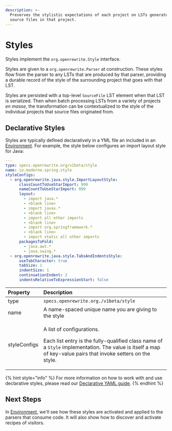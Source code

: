 ```yaml
---
description: >-
  Preserves the stylistic expectations of each project on LSTs generated from
  source files in that project.
---
```


# Styles

Styles implement the `org.openrewrite.Style` interface.

Styles are given to a `org.openrewrite.Parser` at construction. These styles flow from the parser to any LSTs that are produced by that parser, providing a durable record of the style of the surrounding project that goes with that LST.

Styles are persisted with a top-level `SourceFile` LST element when that LST is serialized. Then when batch processing LSTs from a variety of projects _en masse_, the transformation can be contextualized to the style of the individual projects that source files originated from.

## Declarative Styles

Styles are typically defined declaratively in a YML file an included in an [Environment](environment.md). For example, the style below configures an import layout style for Java:

```yaml
---
type: specs.openrewrite.org/v1beta/style
name: io.moderne.spring.style
styleConfigs:
  - org.openrewrite.java.style.ImportLayoutStyle:
      classCountToUseStarImport: 999
      nameCountToUseStarImport: 999
      layout:
        - import java.*
        - <blank line>
        - import javax.*
        - <blank line>
        - import all other imports
        - <blank line>
        - import org.springframework.*
        - <blank line>
        - import static all other imports
      packagesToFold:
        - java.awt.*
        - java.swing.*
  - org.openrewrite.java.style.TabsAndIndentsStyle:
      useTabCharacter: true
      tabSize: 1
      indentSize: 1
      continuationIndent: 2
      indentsRelativeToExpressionStart: false
```

<table>
  <thead>
    <tr>
      <th style="text-align:left">Property</th>
      <th style="text-align:left">Description</th>
    </tr>
  </thead>
  <tbody>
    <tr>
      <td style="text-align:left">type</td>
      <td style="text-align:left"><code>specs.openrewrite.org./v1beta/style</code>
      </td>
    </tr>
    <tr>
      <td style="text-align:left">name</td>
      <td style="text-align:left">A name-spaced unique name you are giving to the style</td>
    </tr>
    <tr>
      <td style="text-align:left">styleConfigs</td>
      <td style="text-align:left">
        <p>A list of configurations.</p>
        <p>Each list entry is the fully-qualified class name of a <code>Style</code> implementation.
          The value is itself a map of key-value pairs that invoke setters on the
          style.</p>
      </td>
    </tr>
  </tbody>
</table>

{% hint style="info" %}
For more information on how to work with and use declarative styles, please read our [Declarative YAML guide](/reference/yaml-format-reference.md#styles).
{% endhint %}

## Next Steps

In [Environment](environment.md), we'll see how these styles are activated and applied to the parsers that consume code. It will also show how to discover and activate recipes of visitors.

